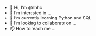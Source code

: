 - 👋 Hi, I’m @nhhc
- 👀 I’m interested in ...
- 🌱 I’m currently learning Python and SQL
- 💞️ I’m looking to collaborate on ...
- 📫 How to reach me ...

<!---
nhhc/nhhc is a ✨ special ✨ repository because its `README.md` (this file) appears on your GitHub profile.
You can click the Preview link to take a look at your changes.
--->
